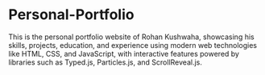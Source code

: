 # Personal-Portfolio
This is the personal portfolio website of Rohan Kushwaha, showcasing his skills, projects, education, and experience using modern web technologies like HTML, CSS, and JavaScript, with interactive features powered by libraries such as Typed.js, Particles.js, and ScrollReveal.js.
